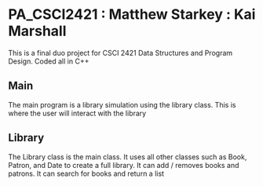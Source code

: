 # PA_CSCI2421 : Matthew Starkey : Kai Marshall

This is a final duo project for CSCI 2421 Data Structures and Program Design.
Coded all in C++
## Main
The main program is a library simulation using the library class. 
This is where the user will interact with the library
## Library
 The Library class is the main class.
 It uses all other classes such as Book, Patron, and Date to create a full library.
 It can add / removes books and patrons. It can search for books and return a list 
